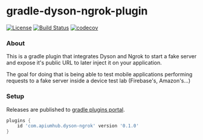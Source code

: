 # gradle-dyson-ngrok-plugin
[![License](https://img.shields.io/badge/license-MIT-blue.svg)](http://www.opensource.org/licenses/MIT)
[![Build Status](https://img.shields.io/travis/diegoojeda/gradle-dyson-ngrok-plugin.svg)](https://travis-ci.org/diegoojeda/gradle-dyson-ngrok-plugin)
[![codecov](https://codecov.io/gh/diegoojeda/gradle-dyson-ngrok-plugin/branch/master/graph/badge.svg)](https://codecov.io/gh/diegoojeda/gradle-dyson-ngrok-plugin)

### About

This is a gradle plugin that integrates Dyson and Ngrok to start a fake server and expose it's public URL to later inject it on your application.

The goal for doing that is being able to test mobile applications performing requests to a fake server inside a device test lab (Firebase's, Amazon's...)

### Setup

Releases are published to 
[gradle plugins portal](https://plugins.gradle.org/plugin/com.apiumhub.dyson-ngrok).



```groovy
plugins {
    id 'com.apiumhub.dyson-ngrok' version '0.1.0'
}
```
